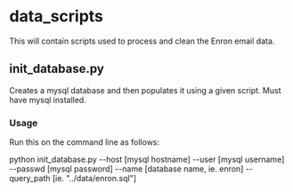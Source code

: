 # data_scripts

This will contain scripts used to process and clean the Enron email data.

## init_database.py

Creates a mysql database and then populates it using a given script. Must have mysql installed.

### Usage

Run this on the command line as follows:

python init_database.py --host [mysql hostname] --user [mysql username] --passwd [mysql password] --name [database name, ie. enron] --query_path [ie. "../data/enron.sql"]
